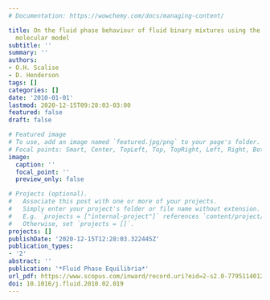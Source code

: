 ```yaml
---
# Documentation: https://wowchemy.com/docs/managing-content/

title: On the fluid phase behaviour of fluid binary mixtures using the Yukawa fluid
  molecular model
subtitle: ''
summary: ''
authors:
- O.H. Scalise
- D. Henderson
tags: []
categories: []
date: '2010-01-01'
lastmod: 2020-12-15T09:28:03-03:00
featured: false
draft: false

# Featured image
# To use, add an image named `featured.jpg/png` to your page's folder.
# Focal points: Smart, Center, TopLeft, Top, TopRight, Left, Right, BottomLeft, Bottom, BottomRight.
image:
  caption: ''
  focal_point: ''
  preview_only: false

# Projects (optional).
#   Associate this post with one or more of your projects.
#   Simply enter your project's folder or file name without extension.
#   E.g. `projects = ["internal-project"]` references `content/project/deep-learning/index.md`.
#   Otherwise, set `projects = []`.
projects: []
publishDate: '2020-12-15T12:28:03.322445Z'
publication_types:
- '2'
abstract: ''
publication: '*Fluid Phase Equilibria*'
url_pdf: https://www.scopus.com/inward/record.uri?eid=2-s2.0-77951140127&doi=10.1016%2fj.fluid.2010.02.019&partnerID=40&md5=742f7f9c8fd6d58ce98a1cf913612f8e
doi: 10.1016/j.fluid.2010.02.019
---
```


